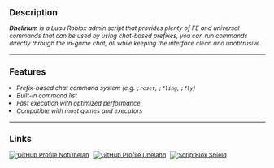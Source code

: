 <h2 style="font-size: 1.2em;">Description</h2>
<p style="font-size: 0.85em;"><i><b>Dhelirium</b> is a Luau Roblox admin script that provides plenty of FE and universal commands that can be used by using chat-based prefixes, you can run commands directly through the in-game chat, all while keeping the interface clean and unobtrusive.</i></p>
<hr>
<h2 style="font-size: 1.2em;">Features</h2>
<ul style="font-size: 0.85em; padding-left: 1.2em;">
  <li><i>Prefix-based chat command system (e.g. <code>;reset</code>, <code>;fling</code>, <code>;fly</code>)</i></li>
  <li><i>Built-in command list</i></li>
  <li><i>Fast execution with optimized performance</i></li>
  <li><i>Compatible with most games and executors</i></li>
</ul>
<hr>
<h2 style="font-size: 1.2em;">Links</h2>
<ul style="font-size: 0.85em; list-style: none; padding-left: 0; display: flex; gap: 8px; flex-wrap: wrap;">
  <li>
    <a href="https://github.com/NotDhelan" target="_blank">
      <img src="https://img.shields.io/badge/GitHub-%40NotDhelan-181717?logo=github&logoColor=white" alt="GitHub Profile NotDhelan">
    </a>
  </li>
  <li>
    <a href="https://github.com/Dhelann" target="_blank">
      <img src="https://img.shields.io/badge/GitHub-%40Dhelann-181717?logo=github&logoColor=white" alt="GitHub Profile Dhelann">
    </a>
  </li>
  <li>
    <a href="https://scriptblox.com/@Dhelann" target="_blank">
      <img src="https://img.shields.io/badge/ScriptBlox-%40Dhelann-181717?logo=lua&logoColor=white" alt="ScriptBlox Shield">
    </a>
  </li>
</ul>
